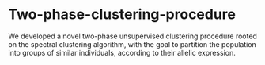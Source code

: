 # Two-phase-clustering-procedure
We developed a novel two-phase unsupervised clustering procedure rooted on the spectral clustering algorithm, with the goal to partition the population into groups of similar individuals, according to their allelic expression.
